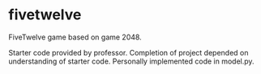 # fivetwelve
FiveTwelve game based on game 2048.

Starter code provided by professor. Completion of project depended on understanding of starter code. Personally implemented code in model.py. 
